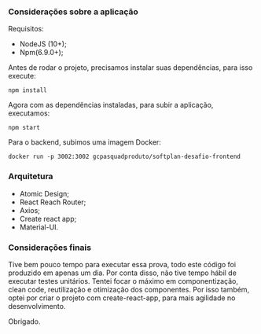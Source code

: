 ### Considerações sobre a aplicação

Requisitos:

- NodeJS (10+);
- Npm(6.9.0+);

Antes de rodar o projeto, precisamos instalar suas dependências, para isso execute:

```npm install```

Agora com as dependências instaladas, para subir a aplicação, executamos:

```npm start```

Para o backend, subimos uma imagem Docker:

```docker run -p 3002:3002 gcpasquadproduto/softplan-desafio-frontend```

### Arquitetura

- Atomic Design;
- React Reach Router;
- Axios;
- Create react app;
- Material-UI.


### Considerações finais

Tive bem pouco tempo para executar essa prova, todo este código foi produzido em apenas um dia. Por conta disso, não tive tempo hábil de executar testes unitários. Tentei focar o máximo em componentização, clean code, reutilização e otimização dos componentes. Por isso também, optei por criar o projeto com create-react-app, para mais agilidade no desenvolvimento.

Obrigado.